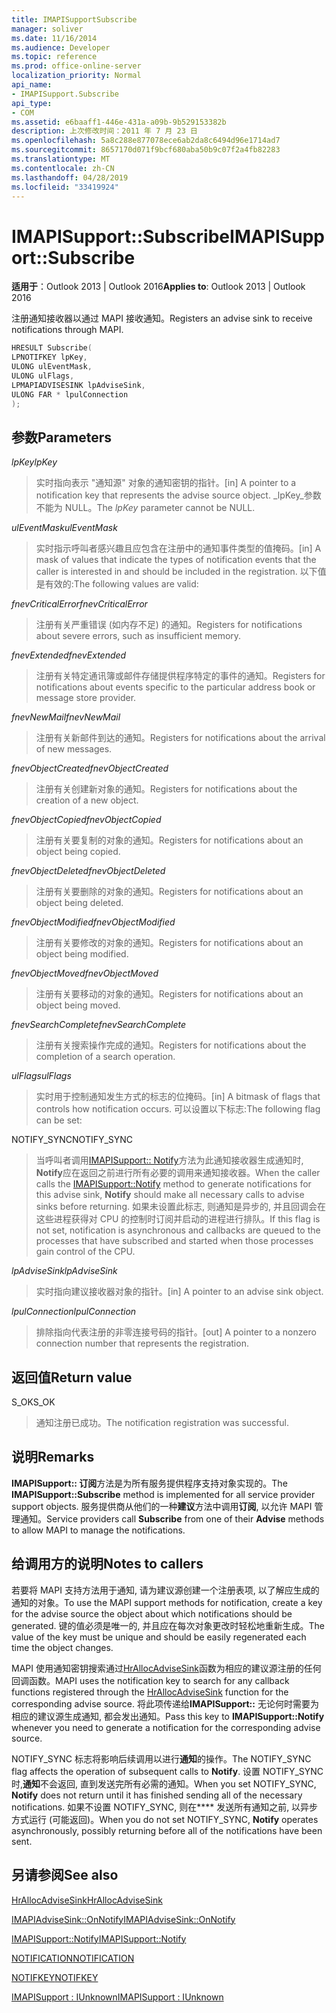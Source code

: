 ```yaml
---
title: IMAPISupportSubscribe
manager: soliver
ms.date: 11/16/2014
ms.audience: Developer
ms.topic: reference
ms.prod: office-online-server
localization_priority: Normal
api_name:
- IMAPISupport.Subscribe
api_type:
- COM
ms.assetid: e6baaff1-446e-431a-a09b-9b529153382b
description: 上次修改时间：2011 年 7 月 23 日
ms.openlocfilehash: 5a8c288e877078ece6ab2da8c6494d96e1714ad7
ms.sourcegitcommit: 8657170d071f9bcf680aba50b9c07f2a4fb82283
ms.translationtype: MT
ms.contentlocale: zh-CN
ms.lasthandoff: 04/28/2019
ms.locfileid: "33419924"
---
```

# <a name="imapisupportsubscribe"></a><span data-ttu-id="c60f4-103">IMAPISupport::Subscribe</span><span class="sxs-lookup"><span data-stu-id="c60f4-103">IMAPISupport::Subscribe</span></span>

  
  
<span data-ttu-id="c60f4-104">**适用于**：Outlook 2013 | Outlook 2016</span><span class="sxs-lookup"><span data-stu-id="c60f4-104">**Applies to**: Outlook 2013 | Outlook 2016</span></span> 
  
<span data-ttu-id="c60f4-105">注册通知接收器以通过 MAPI 接收通知。</span><span class="sxs-lookup"><span data-stu-id="c60f4-105">Registers an advise sink to receive notifications through MAPI.</span></span>
  
```cpp
HRESULT Subscribe(
LPNOTIFKEY lpKey,
ULONG ulEventMask,
ULONG ulFlags,
LPMAPIADVISESINK lpAdviseSink,
ULONG FAR * lpulConnection
);
```

## <a name="parameters"></a><span data-ttu-id="c60f4-106">参数</span><span class="sxs-lookup"><span data-stu-id="c60f4-106">Parameters</span></span>

 <span data-ttu-id="c60f4-107">_lpKey_</span><span class="sxs-lookup"><span data-stu-id="c60f4-107">_lpKey_</span></span>
  
> <span data-ttu-id="c60f4-108">实时指向表示 "通知源" 对象的通知密钥的指针。</span><span class="sxs-lookup"><span data-stu-id="c60f4-108">[in] A pointer to a notification key that represents the advise source object.</span></span> <span data-ttu-id="c60f4-109">_lpKey_参数不能为 NULL。</span><span class="sxs-lookup"><span data-stu-id="c60f4-109">The  _lpKey_ parameter cannot be NULL.</span></span> 
    
 <span data-ttu-id="c60f4-110">_ulEventMask_</span><span class="sxs-lookup"><span data-stu-id="c60f4-110">_ulEventMask_</span></span>
  
> <span data-ttu-id="c60f4-111">实时指示呼叫者感兴趣且应包含在注册中的通知事件类型的值掩码。</span><span class="sxs-lookup"><span data-stu-id="c60f4-111">[in] A mask of values that indicate the types of notification events that the caller is interested in and should be included in the registration.</span></span> <span data-ttu-id="c60f4-112">以下值是有效的:</span><span class="sxs-lookup"><span data-stu-id="c60f4-112">The following values are valid:</span></span>
    
 <span data-ttu-id="c60f4-113">_fnevCriticalError_</span><span class="sxs-lookup"><span data-stu-id="c60f4-113">_fnevCriticalError_</span></span>
  
> <span data-ttu-id="c60f4-114">注册有关严重错误 (如内存不足) 的通知。</span><span class="sxs-lookup"><span data-stu-id="c60f4-114">Registers for notifications about severe errors, such as insufficient memory.</span></span>
    
 <span data-ttu-id="c60f4-115">_fnevExtended_</span><span class="sxs-lookup"><span data-stu-id="c60f4-115">_fnevExtended_</span></span>
  
> <span data-ttu-id="c60f4-116">注册有关特定通讯簿或邮件存储提供程序特定的事件的通知。</span><span class="sxs-lookup"><span data-stu-id="c60f4-116">Registers for notifications about events specific to the particular address book or message store provider.</span></span>
    
 <span data-ttu-id="c60f4-117">_fnevNewMail_</span><span class="sxs-lookup"><span data-stu-id="c60f4-117">_fnevNewMail_</span></span>
  
> <span data-ttu-id="c60f4-118">注册有关新邮件到达的通知。</span><span class="sxs-lookup"><span data-stu-id="c60f4-118">Registers for notifications about the arrival of new messages.</span></span> 
    
 <span data-ttu-id="c60f4-119">_fnevObjectCreated_</span><span class="sxs-lookup"><span data-stu-id="c60f4-119">_fnevObjectCreated_</span></span>
  
> <span data-ttu-id="c60f4-120">注册有关创建新对象的通知。</span><span class="sxs-lookup"><span data-stu-id="c60f4-120">Registers for notifications about the creation of a new object.</span></span>
    
 <span data-ttu-id="c60f4-121">_fnevObjectCopied_</span><span class="sxs-lookup"><span data-stu-id="c60f4-121">_fnevObjectCopied_</span></span>
  
> <span data-ttu-id="c60f4-122">注册有关要复制的对象的通知。</span><span class="sxs-lookup"><span data-stu-id="c60f4-122">Registers for notifications about an object being copied.</span></span>
    
 <span data-ttu-id="c60f4-123">_fnevObjectDeleted_</span><span class="sxs-lookup"><span data-stu-id="c60f4-123">_fnevObjectDeleted_</span></span>
  
> <span data-ttu-id="c60f4-124">注册有关要删除的对象的通知。</span><span class="sxs-lookup"><span data-stu-id="c60f4-124">Registers for notifications about an object being deleted.</span></span>
    
 <span data-ttu-id="c60f4-125">_fnevObjectModified_</span><span class="sxs-lookup"><span data-stu-id="c60f4-125">_fnevObjectModified_</span></span>
  
> <span data-ttu-id="c60f4-126">注册有关要修改的对象的通知。</span><span class="sxs-lookup"><span data-stu-id="c60f4-126">Registers for notifications about an object being modified.</span></span>
    
 <span data-ttu-id="c60f4-127">_fnevObjectMoved_</span><span class="sxs-lookup"><span data-stu-id="c60f4-127">_fnevObjectMoved_</span></span>
  
> <span data-ttu-id="c60f4-128">注册有关要移动的对象的通知。</span><span class="sxs-lookup"><span data-stu-id="c60f4-128">Registers for notifications about an object being moved.</span></span>
    
 <span data-ttu-id="c60f4-129">_fnevSearchComplete_</span><span class="sxs-lookup"><span data-stu-id="c60f4-129">_fnevSearchComplete_</span></span>
  
> <span data-ttu-id="c60f4-130">注册有关搜索操作完成的通知。</span><span class="sxs-lookup"><span data-stu-id="c60f4-130">Registers for notifications about the completion of a search operation.</span></span>
    
 <span data-ttu-id="c60f4-131">_ulFlags_</span><span class="sxs-lookup"><span data-stu-id="c60f4-131">_ulFlags_</span></span>
  
> <span data-ttu-id="c60f4-132">实时用于控制通知发生方式的标志的位掩码。</span><span class="sxs-lookup"><span data-stu-id="c60f4-132">[in] A bitmask of flags that controls how notification occurs.</span></span> <span data-ttu-id="c60f4-133">可以设置以下标志:</span><span class="sxs-lookup"><span data-stu-id="c60f4-133">The following flag can be set:</span></span>
    
<span data-ttu-id="c60f4-134">NOTIFY_SYNC</span><span class="sxs-lookup"><span data-stu-id="c60f4-134">NOTIFY_SYNC</span></span> 
  
> <span data-ttu-id="c60f4-135">当呼叫者调用[IMAPISupport:: Notify](imapisupport-notify.md)方法为此通知接收器生成通知时, **Notify**应在返回之前进行所有必要的调用来通知接收器。</span><span class="sxs-lookup"><span data-stu-id="c60f4-135">When the caller calls the [IMAPISupport::Notify](imapisupport-notify.md) method to generate notifications for this advise sink, **Notify** should make all necessary calls to advise sinks before returning.</span></span> <span data-ttu-id="c60f4-136">如果未设置此标志, 则通知是异步的, 并且回调会在这些进程获得对 CPU 的控制时订阅并启动的进程进行排队。</span><span class="sxs-lookup"><span data-stu-id="c60f4-136">If this flag is not set, notification is asynchronous and callbacks are queued to the processes that have subscribed and started when those processes gain control of the CPU.</span></span> 
    
 <span data-ttu-id="c60f4-137">_lpAdviseSink_</span><span class="sxs-lookup"><span data-stu-id="c60f4-137">_lpAdviseSink_</span></span>
  
> <span data-ttu-id="c60f4-138">实时指向建议接收器对象的指针。</span><span class="sxs-lookup"><span data-stu-id="c60f4-138">[in] A pointer to an advise sink object.</span></span> 
    
 <span data-ttu-id="c60f4-139">_lpulConnection_</span><span class="sxs-lookup"><span data-stu-id="c60f4-139">_lpulConnection_</span></span>
  
> <span data-ttu-id="c60f4-140">排除指向代表注册的非零连接号码的指针。</span><span class="sxs-lookup"><span data-stu-id="c60f4-140">[out] A pointer to a nonzero connection number that represents the registration.</span></span>
    
## <a name="return-value"></a><span data-ttu-id="c60f4-141">返回值</span><span class="sxs-lookup"><span data-stu-id="c60f4-141">Return value</span></span>

<span data-ttu-id="c60f4-142">S_OK</span><span class="sxs-lookup"><span data-stu-id="c60f4-142">S_OK</span></span> 
  
> <span data-ttu-id="c60f4-143">通知注册已成功。</span><span class="sxs-lookup"><span data-stu-id="c60f4-143">The notification registration was successful.</span></span>
    
## <a name="remarks"></a><span data-ttu-id="c60f4-144">说明</span><span class="sxs-lookup"><span data-stu-id="c60f4-144">Remarks</span></span>

<span data-ttu-id="c60f4-145">**IMAPISupport:: 订阅**方法是为所有服务提供程序支持对象实现的。</span><span class="sxs-lookup"><span data-stu-id="c60f4-145">The **IMAPISupport::Subscribe** method is implemented for all service provider support objects.</span></span> <span data-ttu-id="c60f4-146">服务提供商从他们的一种**建议**方法中调用**订阅**, 以允许 MAPI 管理通知。</span><span class="sxs-lookup"><span data-stu-id="c60f4-146">Service providers call **Subscribe** from one of their **Advise** methods to allow MAPI to manage the notifications.</span></span> 
  
## <a name="notes-to-callers"></a><span data-ttu-id="c60f4-147">给调用方的说明</span><span class="sxs-lookup"><span data-stu-id="c60f4-147">Notes to callers</span></span>

<span data-ttu-id="c60f4-148">若要将 MAPI 支持方法用于通知, 请为建议源创建一个注册表项, 以了解应生成的通知的对象。</span><span class="sxs-lookup"><span data-stu-id="c60f4-148">To use the MAPI support methods for notification, create a key for the advise source the object about which notifications should be generated.</span></span> <span data-ttu-id="c60f4-149">键的值必须是唯一的, 并且应在每次对象更改时轻松地重新生成。</span><span class="sxs-lookup"><span data-stu-id="c60f4-149">The value of the key must be unique and should be easily regenerated each time the object changes.</span></span> 
  
<span data-ttu-id="c60f4-150">MAPI 使用通知密钥搜索通过[HrAllocAdviseSink](hrallocadvisesink.md)函数为相应的建议源注册的任何回调函数。</span><span class="sxs-lookup"><span data-stu-id="c60f4-150">MAPI uses the notification key to search for any callback functions registered through the [HrAllocAdviseSink](hrallocadvisesink.md) function for the corresponding advise source.</span></span> <span data-ttu-id="c60f4-151">将此项传递给**IMAPISupport::** 无论何时需要为相应的建议源生成通知, 都会发出通知。</span><span class="sxs-lookup"><span data-stu-id="c60f4-151">Pass this key to **IMAPISupport::Notify** whenever you need to generate a notification for the corresponding advise source.</span></span> 
  
<span data-ttu-id="c60f4-152">NOTIFY_SYNC 标志将影响后续调用以进行**通知**的操作。</span><span class="sxs-lookup"><span data-stu-id="c60f4-152">The NOTIFY_SYNC flag affects the operation of subsequent calls to **Notify**.</span></span> <span data-ttu-id="c60f4-153">设置 NOTIFY_SYNC 时,**通知**不会返回, 直到发送完所有必需的通知。</span><span class="sxs-lookup"><span data-stu-id="c60f4-153">When you set NOTIFY_SYNC, **Notify** does not return until it has finished sending all of the necessary notifications.</span></span> <span data-ttu-id="c60f4-154">如果不设置 NOTIFY_SYNC, 则在\*\*\*\* 发送所有通知之前, 以异步方式运行 (可能返回)。</span><span class="sxs-lookup"><span data-stu-id="c60f4-154">When you do not set NOTIFY_SYNC, **Notify** operates asynchronously, possibly returning before all of the notifications have been sent.</span></span> 
  
## <a name="see-also"></a><span data-ttu-id="c60f4-155">另请参阅</span><span class="sxs-lookup"><span data-stu-id="c60f4-155">See also</span></span>



[<span data-ttu-id="c60f4-156">HrAllocAdviseSink</span><span class="sxs-lookup"><span data-stu-id="c60f4-156">HrAllocAdviseSink</span></span>](hrallocadvisesink.md)
  
[<span data-ttu-id="c60f4-157">IMAPIAdviseSink::OnNotify</span><span class="sxs-lookup"><span data-stu-id="c60f4-157">IMAPIAdviseSink::OnNotify</span></span>](imapiadvisesink-onnotify.md)
  
[<span data-ttu-id="c60f4-158">IMAPISupport::Notify</span><span class="sxs-lookup"><span data-stu-id="c60f4-158">IMAPISupport::Notify</span></span>](imapisupport-notify.md)
  
[<span data-ttu-id="c60f4-159">NOTIFICATION</span><span class="sxs-lookup"><span data-stu-id="c60f4-159">NOTIFICATION</span></span>](notification.md)
  
[<span data-ttu-id="c60f4-160">NOTIFKEY</span><span class="sxs-lookup"><span data-stu-id="c60f4-160">NOTIFKEY</span></span>](notifkey.md)
  
[<span data-ttu-id="c60f4-161">IMAPISupport : IUnknown</span><span class="sxs-lookup"><span data-stu-id="c60f4-161">IMAPISupport : IUnknown</span></span>](imapisupportiunknown.md)

